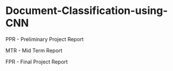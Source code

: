 # Document-Classification-using-CNN
PPR - Preliminary Project Report

MTR - Mid Term Report

FPR - Final Project Report
